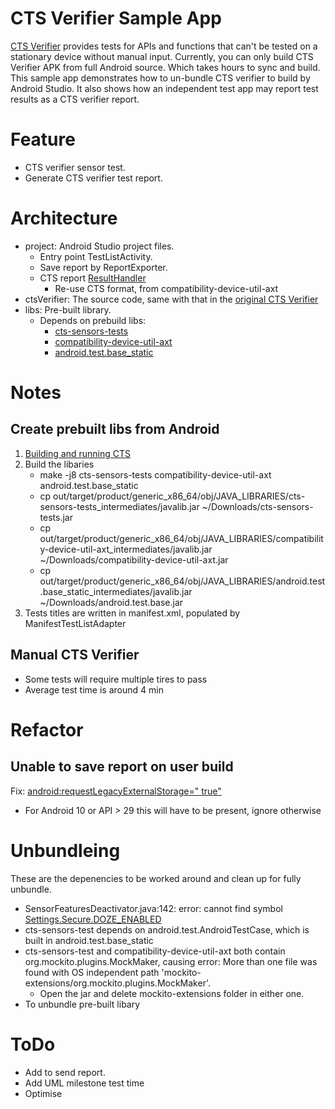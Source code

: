 # CTS Verifier Sample App
[CTS Verifier](https://source.android.com/compatibility/cts/verifier) provides tests for APIs and functions that can't be tested on a stationary device without manual input. Currently, you can only build CTS Verifier APK from full Android source. Which takes hours to sync and build. This sample app demonstrates how to un-bundle CTS verifier to build by Android Studio. It also shows how an independent test app may report test results as a CTS verifier report. 

# Feature
- CTS verifier sensor test.
- Generate CTS verifier test report.

# Architecture
- project: Android Studio project files.
  - Entry point TestListActivity.
  - Save report by ReportExporter.
  - CTS report [ResultHandler](https://cs.android.com/android/platform/superproject/+/master:test/suite_harness/common/util/src/com/android/compatibility/common/util/ResultHandler.java;l=57?q=ResultHandler&sq=&ss=android)
     - Re-use CTS format, from compatibility-device-util-axt
- ctsVerifier: The source code, same with that in the [original CTS Verifier](https://cs.android.com/android/platform/superproject/+/master:cts/apps/CtsVerifier/)
- libs: Pre-built library. 
  - Depends on prebuild libs:
     - [cts-sensors-tests](https://cs.android.com/android/platform/superproject/+/master:cts/tests/sensor/Android.mk;bpv=0;bpt=0)
     - [compatibility-device-util-axt](https://cs.android.com/android/platform/superproject/+/master:cts/common/device-side/util-axt/Android.bp?q=compatibility-device-util-axt%20%20&ss=android%2Fplatform%2Fsuperproject)
     - [android.test.base_static](https://cs.android.com/android/platform/superproject/+/master:frameworks/base/test-base/Android.bp?q=android.test.base_static&ss=android%2Fplatform%2Fsuperproject)
     
# Notes
## Create prebuilt libs from Android
1. [Building and running CTS](https://source.android.com/compatibility/cts/development#building-and-running-cts)
2. Build the libaries
   - make -j8 cts-sensors-tests compatibility-device-util-axt android.test.base_static
   - cp out/target/product/generic_x86_64/obj/JAVA_LIBRARIES/cts-sensors-tests_intermediates/javalib.jar ~/Downloads/cts-sensors-tests.jar
   - cp out/target/product/generic_x86_64/obj/JAVA_LIBRARIES/compatibility-device-util-axt_intermediates/javalib.jar ~/Downloads/compatibility-device-util-axt.jar
   - cp out/target/product/generic_x86_64/obj/JAVA_LIBRARIES/android.test.base_static_intermediates/javalib.jar ~/Downloads/android.test.base.jar
3. Tests titles are written in manifest.xml, populated by ManifestTestListAdapter
## Manual CTS Verifier
- Some tests will require multiple tires to pass
- Average test time is around 4 min

# Refactor
## Unable to save report on user build
Fix: [android:requestLegacyExternalStorage=" true"](https://android.googlesource.com/platform/cts/+/018f43b6addeecf25e11193c9a1244b79a68528f%5E%21/#F0)
- For Android 10 or API > 29 this will have to be present, ignore otherwise

# Unbundleing
These are the depenencies to be worked around and clean up for fully unbundle.
- SensorFeaturesDeactivator.java:142: error: cannot find symbol [Settings.Secure.DOZE_ENABLED](https://cs.android.com/android/platform/superproject/+/master:frameworks/base/core/java/android/provider/Settings.java;l=7741?q=Settings.Secure.DOZE_ENABLED&ss=android)
- cts-sensors-test depends on android.test.AndroidTestCase, which is built in android.test.base_static
- cts-sensors-test and compatibility-device-util-axt both contain org.mockito.plugins.MockMaker, causing error: More than one file was found with OS independent path 'mockito-extensions/org.mockito.plugins.MockMaker'.
  - Open the jar and delete mockito-extensions folder in either one.
- To unbundle pre-built libary

# ToDo 
- Add to send report.
- Add UML milestone test time
- Optimise
